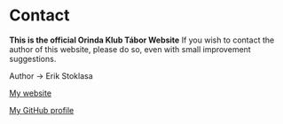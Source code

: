 # Contact
**This is the official Orinda Klub Tábor Website**
If you wish to contact the author of this website, please do so, even with small improvement suggestions.

Author -> Erik Stoklasa

[My website](https://erikstoklasa.cz)

[My GitHub profile](https://github.com/erikstoklasa)
